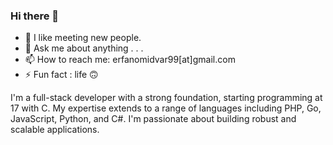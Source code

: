 ### Hi there 👋
<ul>
    <li>🌱 I like meeting new people.</li>
    <li>💬 Ask me about anything . . .</li>
    <li>📫 How to reach me: erfanomidvar99[at]gmail.com</li>
    <li>⚡ Fun fact : life 🙃</li>
</ul>

<p>I'm a full-stack developer with a strong foundation, starting programming at 17 with C. My expertise extends to a range of languages including PHP, Go, JavaScript, Python, and C#. I'm passionate about building robust and scalable applications.</p>
